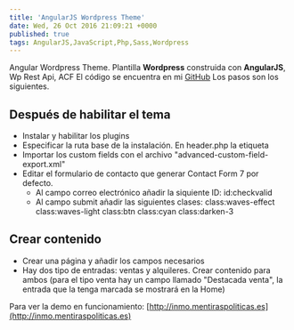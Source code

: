 ```yaml
---
title: 'AngularJS Wordpress Theme'
date: Wed, 26 Oct 2016 21:09:21 +0000
published: true
tags: AngularJS,JavaScript,Php,Sass,Wordpress
---
```


Angular Wordpress Theme. Plantilla **Wordpress** construida con **AngularJS**, Wp Rest Api, ACF El código se encuentra en mi [GitHub](https://github.com/ivanalbizu/Angular-Wordpress-Theme/blob/master/README.md) Los pasos son los siguientes.

## Después de habilitar el tema

*   Instalar y habilitar los plugins
*   Especificar la ruta base de la instalación. En header.php la etiqueta <base href="/wordpress/">
*   Importar los custom fields con el archivo "advanced-custom-field-export.xml"
*   Editar el formulario de contacto que generar Contact Form 7 por defecto.
    *   Al campo correo electrónico añadir la siquiente ID: id:checkvalid
    *   Al campo submit añadir las siguientes clases: class:waves-effect class:waves-light class:btn class:cyan class:darken-3

## Crear contenido

*   Crear una página y añadir los campos necesarios
*   Hay dos tipo de entradas: ventas y alquileres. Crear contenido para ambos (para el tipo venta hay un campo llamado "Destacada venta", la entrada que la tenga marcada se mostrará en la Home)

Para ver la demo en funcionamiento: [http://inmo.mentiraspoliticas.es](http://inmo.mentiraspoliticas.es)